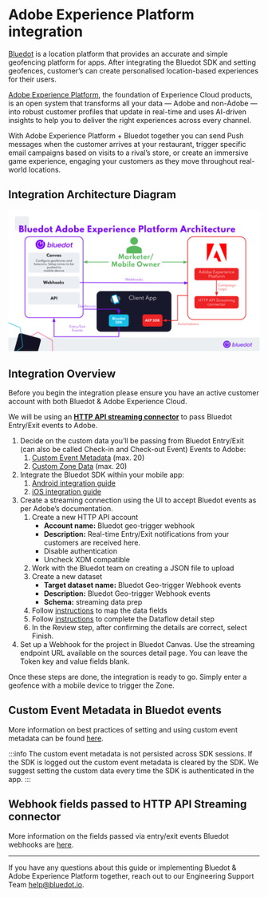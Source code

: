 Adobe Experience Platform integration
=====================================

[Bluedot](https://bluedot.io/) is a location platform that provides an accurate and simple geofencing platform for apps. After integrating the Bluedot SDK and setting geofences, customer’s can create personalised location-based experiences for their users.

[Adobe Experience Platform](https://business.adobe.com/au/products/experience-platform/adobe-experience-platform.html), the foundation of Experience Cloud products, is an open system that transforms all your data — Adobe and non-Adobe — into robust customer profiles that update in real-time and uses AI-driven insights to help you to deliver the right experiences across every channel.

With Adobe Experience Platform + Bluedot together you can send Push messages when the customer arrives at your restaurant, trigger specific email campaigns based on visits to a rival’s store, or create an immersive game experience, engaging your customers as they move throughout real-world locations.

Integration Architecture Diagram
--------------------------------

![](../assets/Bluedot-Adobe-Experience-Platform-Architecture-1024x576.png)

Integration Overview
--------------------

Before you begin the integration please ensure you have an active customer account with both Bluedot & Adobe Experience Cloud.

We will be using an [**HTTP API streaming connector**](https://experienceleague.adobe.com/docs/experience-platform/sources/ui-tutorials/create/streaming/http.html?lang=en) to pass Bluedot Entry/Exit events to Adobe.

1.  Decide on the custom data you’ll be passing from Bluedot Entry/Exit (can also be called Check-in and Check-out Event) Events to Adobe:
    1.  [Custom Event Metadata](../Custom%20Event%20Metadata.md) (max. 20)
    2.  [Custom Zone Data](../Canvas/What%20is%20Zone%20custom%20data.md) (max. 20)
2.  Integrate the Bluedot SDK within your mobile app:
    1.  [Android integration guide](../Point%20SDK/Android/Quick%20Start.md)
    2.  [iOS integration guide](../Point%20SDK/iOS/Quick%20Start.md)
3.  Create a streaming connection using the UI to accept Bluedot events as per Adobe’s documentation.
    1.  Create a new HTTP API account
        *   **Account name:** Bluedot geo-trigger webhook
        *   **Description:** Real-time Entry/Exit notifications from your customers are received here.
        *   Disable authentication
        *   Uncheck XDM compatible
    2.  Work with the Bluedot team on creating a JSON file to upload
    3.  Create a new dataset
        *   **Target dataset name:** Bluedot Geo-trigger Webhook events
        *   **Description:** Bluedot Geo-trigger Webhook events
        *   **Schema:** streaming data prep
    4.  Follow [instructions](https://experienceleague.adobe.com/docs/experience-platform/sources/ui-tutorials/create/streaming/http.html?lang=en#map-standard-fields) to map the data fields
    5.  Follow [instructions](https://experienceleague.adobe.com/docs/experience-platform/sources/ui-tutorials/create/streaming/http.html?lang=en#dataflow-detail) to complete the Dataflow detail step
    6.  In the Review step, after confirming the details are correct, select Finish.
4.  Set up a Webhook for the project in Bluedot Canvas. Use the streaming endpoint URL available on the sources detail page. You can leave the Token key and value fields blank.

Once these steps are done, the integration is ready to go. Simply enter a geofence with a mobile device to trigger the Zone.

Custom Event Metadata in Bluedot events
---------------------------------------

More information on best practices of setting and using custom event metadata can be found [here](../Custom%20Event%20Metadata.md).


:::info
The custom event metadata is not persisted across SDK sessions. If the SDK is logged out the custom event metadata is cleared by the SDK. We suggest setting the custom data every time the SDK is authenticated in the app.
:::

Webhook fields passed to HTTP API Streaming connector
-----------------------------------------------------

More information on the fields passed via entry/exit events Bluedot webhooks are [here](../Webhooks/Overview.md).

* * *

If you have any questions about this guide or implementing Bluedot & Adobe Experience Platform together, reach out to our Engineering Support Team [help@bluedot.io](mailto:help@bluedot.io).